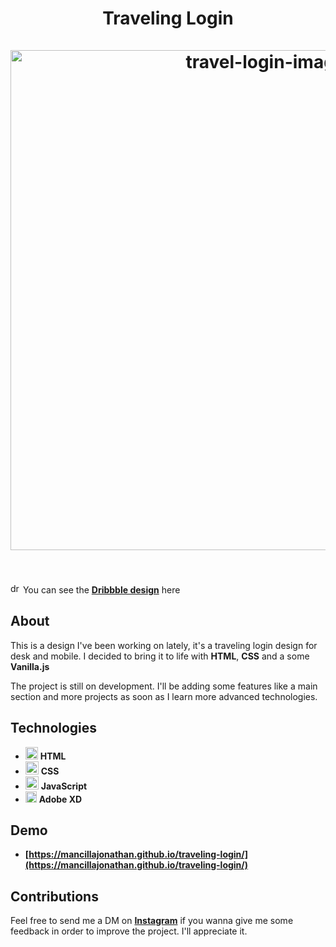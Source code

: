 <h1 align="center">
	Traveling Login
  <br>
	<br>
  <img src="https://cdn.dribbble.com/users/4123764/screenshots/11569116/media/151a9e3b72ae6a96154b53ae9354af34.png" alt="travel-login-image" width="800">
	<br>
	<br>
</h1>

<img src="https://cdn.svgporn.com/logos/dribbble-icon.svg" alt="dribbble-icon" width="16" height="16"> You can see the **[Dribbble design](https://dribbble.com/shots/11569116-Events-Travel-Login-Design)** here

## About
This is a design I've been working on lately, it's a traveling login design for desk and mobile. I decided to bring it to life with **HTML**, **CSS** and a some **Vanilla.js**

The project is still on development. I'll be adding some features like a main section and more projects as soon as I learn more advanced technologies.

## Technologies
- <img src="https://cdn.svgporn.com/logos/html-5.svg" alt="html-icon" width="20" height="20"> **HTML**
- <img src="https://cdn.worldvectorlogo.com/logos/css-3.svg" alt="css-icon" width="21" height="21"> **CSS**
- <img src="https://cdn.worldvectorlogo.com/logos/javascript-4.svg" alt="javascript-icon" width="21" height="21"> **JavaScript**
- <img src="https://cdn.worldvectorlogo.com/logos/adobe-xd.svg" alt="adobexd-icon" width="18" height="18"> **Adobe XD**

## Demo
- **[https://mancillajonathan.github.io/traveling-login/](https://mancillajonathan.github.io/traveling-login/)**

## Contributions
Feel free to send me a DM on **[Instagram](https://www.instagram.com/mancilla_jona/)** if you wanna give me some feedback in order to improve the project. I'll appreciate it.
